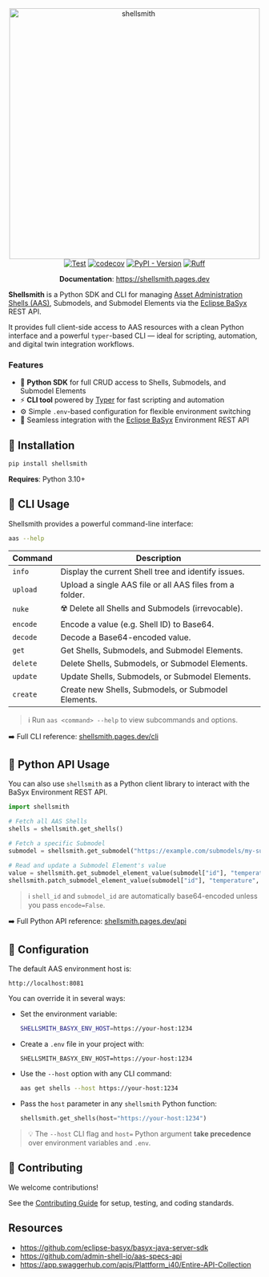 <div align="center">
    <img src="https://raw.githubusercontent.com/ptrstn/shellsmith/main/docs/images/logo-purple.png" alt="shellsmith" style="max-width: 100%; width: 500px;">
</div>

<div align="center">
  <a href="https://github.com/ptrstn/shellsmith/actions/workflows/test.yaml"><img src="https://github.com/ptrstn/shellsmith/actions/workflows/test.yaml/badge.svg" alt="Test"></a>
  <a href="https://codecov.io/gh/ptrstn/shellsmith"><img src="https://codecov.io/gh/ptrstn/shellsmith/branch/main/graph/badge.svg" alt="codecov"></a>
  <a href="https://pypi.org/project/shellsmith"><img src="https://img.shields.io/pypi/v/shellsmith?color=%2334D058" alt="PyPI - Version"></a>
  <a href="https://github.com/astral-sh/ruff"><img src="https://img.shields.io/endpoint?url=https://raw.githubusercontent.com/astral-sh/ruff/main/assets/badge/v2.json" alt="Ruff"></a>
</div>

<p align="center">
    <b>Documentation</b>: <a href="https://shellsmith.pages.dev/" target="_blank">https://shellsmith.pages.dev</a>
</p>

**Shellsmith** is a Python SDK and CLI for managing [Asset Administration Shells (AAS)](https://industrialdigitaltwin.org/en/content-hub/aasspecifications), Submodels, and Submodel Elements via the [Eclipse BaSyx](https://www.eclipse.org/basyx/) REST API.  
 
It provides full client-side access to AAS resources with a clean Python interface and a powerful `typer`-based CLI — ideal for scripting, automation, and digital twin integration workflows.

### Features

- 🐍 **Python SDK** for full CRUD access to Shells, Submodels, and Submodel Elements  
- ⚡ **CLI tool** powered by [Typer](https://typer.tiangolo.com/) for fast scripting and automation  
- ⚙️ Simple `.env`-based configuration for flexible environment switching  
- 🔁 Seamless integration with the [Eclipse BaSyx](https://www.eclipse.org/basyx/) Environment REST API  

## 🚀 Installation

```bash
pip install shellsmith
```

**Requires**: Python 3.10+

## 🧠 CLI Usage

Shellsmith provides a powerful command-line interface:

```bash
aas --help
```

| Command  | Description                                              |
|----------|----------------------------------------------------------|
| `info`   | Display the current Shell tree and identify issues.      |
| `upload` | Upload a single AAS file or all AAS files from a folder. |
| `nuke`   | ☢️ Delete all Shells and Submodels (irrevocable).        |
| `encode` | Encode a value (e.g. Shell ID) to Base64.                |
| `decode` | Decode a Base64-encoded value.                           |
| `get`    | Get Shells, Submodels, and Submodel Elements.            |
| `delete` | Delete Shells, Submodels, or Submodel Elements.          |
| `update` | Update Shells, Submodels, or Submodel Elements.          |
| `create` | Create new Shells, Submodels, or Submodel Elements.      |

> ℹ️ Run `aas <command> --help` to view subcommands and options.

➡️ Full CLI reference: [shellsmith.pages.dev/cli](https://shellsmith.pages.dev/cli)

## 🐍 Python API Usage

You can also use `shellsmith` as a Python client library to interact with the BaSyx Environment REST API.

```python
import shellsmith

# Fetch all AAS Shells
shells = shellsmith.get_shells()

# Fetch a specific Submodel
submodel = shellsmith.get_submodel("https://example.com/submodels/my-submodel")

# Read and update a Submodel Element's value
value = shellsmith.get_submodel_element_value(submodel["id"], "temperature")
shellsmith.patch_submodel_element_value(submodel["id"], "temperature", "42.0")
```

> ℹ️ `shell_id` and `submodel_id` are automatically base64-encoded unless you pass `encode=False`.

➡️ Full Python API reference: [shellsmith.pages.dev/api](https://shellsmith.pages.dev/api)

## 🔧 Configuration

The default AAS environment host is:

```
http://localhost:8081
```

You can override it in several ways:

- Set the environment variable:  
  ```bash
  SHELLSMITH_BASYX_ENV_HOST=https://your-host:1234
  ```

- Create a `.env` file in your project with:  
  ```dotenv
  SHELLSMITH_BASYX_ENV_HOST=https://your-host:1234
  ```

- Use the `--host` option with any CLI command:  
  ```bash
  aas get shells --host https://your-host:1234
  ```

- Pass the `host` parameter in any `shellsmith` Python function:  
  ```python
  shellsmith.get_shells(host="https://your-host:1234")
  ```

> 💡 The `--host` CLI flag and `host=` Python argument **take precedence** over environment variables and `.env`.

## 🤝 Contributing

We welcome contributions!

See the [Contributing Guide](https://shellsmith.pages.dev/contributing/) for setup, testing, and coding standards.

## Resources

- https://github.com/eclipse-basyx/basyx-java-server-sdk
- https://github.com/admin-shell-io/aas-specs-api
- https://app.swaggerhub.com/apis/Plattform_i40/Entire-API-Collection
